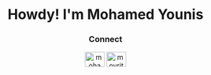 <h1 align="center">Howdy! I'm Mohamed Younis</h1>

<h3 align="center">Connect</h3>
<p align="center">
<a href="https://linkedin.com/in/mohamedabdulrahmanyounis" target="blank"><img align="center" src="https://raw.githubusercontent.com/rahuldkjain/github-profile-readme-generator/master/src/images/icons/Social/linked-in-alt.svg" alt="mohamedabdulrahmanyounis" height="30" width="40" /></a>
<a href="https://instagram.com/moyrith" target="blank"><img align="center" src="https://raw.githubusercontent.com/rahuldkjain/github-profile-readme-generator/master/src/images/icons/Social/instagram.svg" alt="moyrith" height="30" width="40" /></a>
</p>
